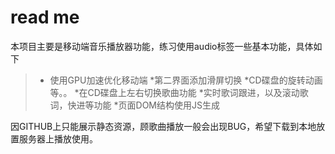 # read me


本项目主要是移动端音乐播放器功能，练习使用audio标签一些基本功能，具体如下
> * 使用GPU加速优化移动端
> *第二界面添加滑屏切换
> *CD碟盘的旋转动画等。。
> *在CD碟盘上左右切换歌曲功能
> *实时歌词跟进，以及滚动歌词，快进等功能
> *页面DOM结构使用JS生成

因GITHUB上只能展示静态资源，顾歌曲播放一般会出现BUG，希望下载到本地放置服务器上播放使用。
